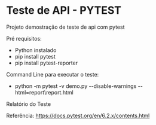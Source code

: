 # Teste de API - PYTEST
Projeto demostração de teste de api com pytest

Pré requisitos:
  - Python instalado
  - pip install pytest
  - pip install pytest-reporter

Command Line para executar o teste:
  - python -m pytest -v demo.py --disable-warnings  --html=report\report.html

Relatório do Teste


Referência: https://docs.pytest.org/en/6.2.x/contents.html
